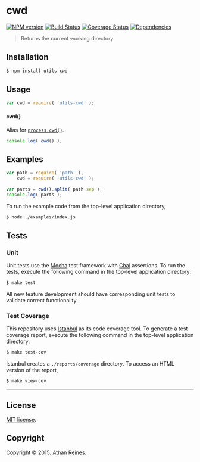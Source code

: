 cwd
===
[![NPM version][npm-image]][npm-url] [![Build Status][travis-image]][travis-url] [![Coverage Status][codecov-image]][codecov-url] [![Dependencies][dependencies-image]][dependencies-url]

> Returns the current working directory.


## Installation

``` bash
$ npm install utils-cwd
```


## Usage

``` javascript
var cwd = require( 'utils-cwd' );
```

#### cwd()

Alias for [`process.cwd()`](https://nodejs.org/api/process.html#process_process_cwd).

``` javascript
console.log( cwd() );
```


## Examples

``` javascript
var path = require( 'path' ),
	cwd = require( 'utils-cwd' );

var parts = cwd().split( path.sep );
console.log( parts );
```

To run the example code from the top-level application directory,

``` bash
$ node ./examples/index.js
```


## Tests

### Unit

Unit tests use the [Mocha](http://mochajs.org/) test framework with [Chai](http://chaijs.com) assertions. To run the tests, execute the following command in the top-level application directory:

``` bash
$ make test
```

All new feature development should have corresponding unit tests to validate correct functionality.


### Test Coverage

This repository uses [Istanbul](https://github.com/gotwarlost/istanbul) as its code coverage tool. To generate a test coverage report, execute the following command in the top-level application directory:

``` bash
$ make test-cov
```

Istanbul creates a `./reports/coverage` directory. To access an HTML version of the report,

``` bash
$ make view-cov
```


---
## License

[MIT license](http://opensource.org/licenses/MIT).


## Copyright

Copyright &copy; 2015. Athan Reines.


[npm-image]: http://img.shields.io/npm/v/utils-cwd.svg
[npm-url]: https://npmjs.org/package/utils-cwd

[travis-image]: http://img.shields.io/travis/kgryte/utils-cwd/master.svg
[travis-url]: https://travis-ci.org/kgryte/utils-cwd

[codecov-image]: https://img.shields.io/codecov/c/github/kgryte/utils-cwd/master.svg
[codecov-url]: https://codecov.io/github/kgryte/utils-cwd?branch=master

[dependencies-image]: http://img.shields.io/david/kgryte/utils-cwd.svg
[dependencies-url]: https://david-dm.org/kgryte/utils-cwd

[dev-dependencies-image]: http://img.shields.io/david/dev/kgryte/utils-cwd.svg
[dev-dependencies-url]: https://david-dm.org/dev/kgryte/utils-cwd

[github-issues-image]: http://img.shields.io/github/issues/kgryte/utils-cwd.svg
[github-issues-url]: https://github.com/kgryte/utils-cwd/issues
